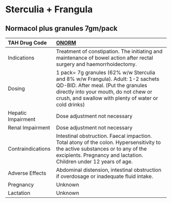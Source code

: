 # Sterculia + Frangula

## Normacol plus granules 7gm/pack

| TAH Drug Code      | [ONORM](https://www.tahsda.org.tw/drugs/hissearch.php?drug_code=ONORM)                                                                                                                                                 |
|:-------------------|:-----------------------------------------------------------------------------------------------------------------------------------------------------------------------------------------------------------------------|
| Indications        | Treatment of constipation. The initiating and maintenance of bowel action after rectal surgery and haemorrhoidectomy.                                                                                                  |
| Dosing             | 1 pack= 7g granules (62% w/w Sterculia and 8% w/w Frangula). Adult: 1-2 sachets QD-BID. After meal. (Put the granules directly into your mouth, do not chew or crush, and swallow with plenty of water or cold drinks) |
| Hepatic Impairment | Dose adjustment not necessary                                                                                                                                                                                          |
| Renal Impairment   | Dose adjustment not necessary                                                                                                                                                                                          |
| Contraindications  | Intestinal obstruction. Faecal impaction. Total atony of the colon. Hypersensitivity to the active substances or to any of the excipients. Pregnancy and lactation. Children under 12 years of age.                    |
| Adverse Effects    | Abdominal distension, intestinal obstruction if overdosage or inadequate fluid intake.                                                                                                                                 |
| Pregnancy          | Unknown                                                                                                                                                                                                                |
| Lactation          | Unknown                                                                                                                                                                                                                |

